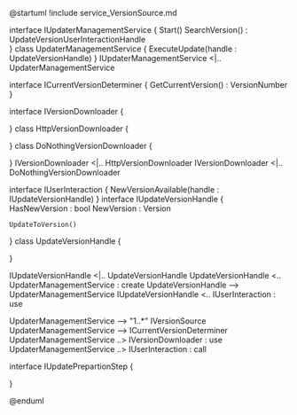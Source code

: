 @startuml
!include service_VersionSource.md


interface IUpdaterManagementService {
    Start()
    SearchVersion()   : UpdateVersionUserInteractionHandle      
}
class UpdaterManagementService {
    ExecuteUpdate(handle : UpdateVersionHandle) 
}
IUpdaterManagementService <|.. UpdaterManagementService


interface ICurrentVersionDeterminer {
    GetCurrentVersion() : VersionNumber
}



interface IVersionDownloader {

}
class HttpVersionDownloader {

}
class DoNothingVersionDownloader {
    
}
IVersionDownloader <|.. HttpVersionDownloader
IVersionDownloader <|.. DoNothingVersionDownloader




interface IUserInteraction {
    NewVersionAvailable(handle : IUpdateVersionHandle)
}
interface IUpdateVersionHandle {    
    HasNewVersion : bool
    NewVersion : Version    
    
    UpdateToVersion()
}
class UpdateVersionHandle {

}

IUpdateVersionHandle <|.. UpdateVersionHandle
UpdateVersionHandle <.. UpdaterManagementService : create
UpdateVersionHandle --> UpdaterManagementService
IUpdateVersionHandle <.. IUserInteraction : use

UpdaterManagementService --> "1..*" IVersionSource
UpdaterManagementService --> ICurrentVersionDeterminer
UpdaterManagementService ..> IVersionDownloader : use
UpdaterManagementService ..> IUserInteraction : call

interface IUpdatePrepartionStep {

}

@enduml